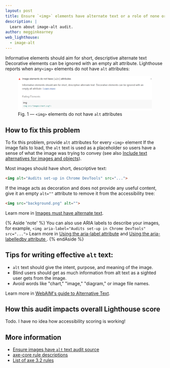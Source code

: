 ```yaml
---
layout: post
title: Ensure `<img>` elements have alternate text or a role of none or presentation
description: |
  Learn about image-alt audit.
author: megginkearney
web_lighthouse:
  - image-alt
---
```


Informative elements should aim for short, descriptive alternate text
Decorative elements can be ignored with an empty alt attribute.
Lighthouse reports when any`<img>` elements do not have `alt` attributes:

<figure class="w-figure">
  <img class="w-screenshot w-screenshot--filled" src="image-alt.png" alt="Lighthouse: <img> elements do not have alt attributes">
  <figcaption class="w-figcaption">
    Fig. 1 — <code>&lt;img></code> elements do not have <code>alt</code> attributes
  </figcaption>
</figure>


## How to fix this problem

To fix this problem,
provide `alt` attributes for every `<img>` element
If the image fails to load,
the `alt` text is used as a placeholder
so users have a sense of what the image was trying to convey
(see also
[Include text alternatives for images and objects](/accessible/labels-and-text-alternatives#include-text-alternatives-for-images-and-objects)).

Most images should have short, descriptive text:

```html
<img alt="Audits set-up in Chrome DevTools" src="...">
```

If the image acts as decoration and does not provide any useful content,
give it an empty `alt=""` attribute to remove it from the accessibility tree:

```html
<img src="background.png" alt="">
```

Learn more in [Images must have alternate text](https://dequeuniversity.com/rules/axe/3.2/image-alt?application=lighthouse).

{% Aside 'note' %}
You can also use ARIA labels to describe your images, for example,
`<img aria-label="Audits set-up in Chrome DevTools" src="...">`
Learn more in
[Using the aria-label attribute](https://developer.mozilla.org/en-US/docs/Web/Accessibility/ARIA/ARIA_Techniques/Using_the_aria-label_attribute) and
[Using the aria-labelledby attribute
](https://developer.mozilla.org/en-US/docs/Web/Accessibility/ARIA/ARIA_Techniques/Using_the_aria-labelledby_attribute).
{% endAside %}


## Tips for writing effective `alt` text:

- `alt` text should give the intent, purpose, and meaning of the image.
- Blind users should get as much information from alt text as a sighted user gets from the image.
- Avoid words like "chart," "image," "diagram," or image file names.

Learn more in
[WebAIM's guide to Alternative Text](https://webaim.org/techniques/alttext/).

## How this audit impacts overall Lighthouse score

Todo. I have no idea how accessibility scoring is working!

## More information

- [Ensure images have `alt` text audit source](https://github.com/GoogleChrome/lighthouse/blob/master/lighthouse-core/audits/accessibility/image-alt.js)
- [axe-core rule descriptions](https://github.com/dequelabs/axe-core/blob/develop/doc/rule-descriptions.md)
- [List of axe 3.2 rules](https://dequeuniversity.com/rules/axe/3.2)